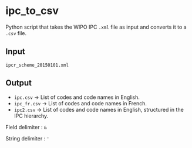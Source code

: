 # ipc_to_csv
Python script that takes the WIPO IPC `.xml` file as input and converts it to a `.csv` file.

## Input
`ipcr_scheme_20150101.xml`

## Output
* `ipc.csv` -> List of codes and code names in English.
* `ipc_fr.csv` -> List of codes and code names in French.
* `ipc2.csv` -> List of codes and code names in English, structured in the IPC hierarchy.

Field delimiter : `&`

String delimiter : `'`
